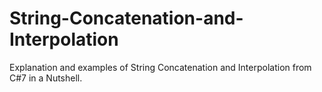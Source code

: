 # String-Concatenation-and-Interpolation
Explanation and examples of String Concatenation and Interpolation from C#7 in a Nutshell.
